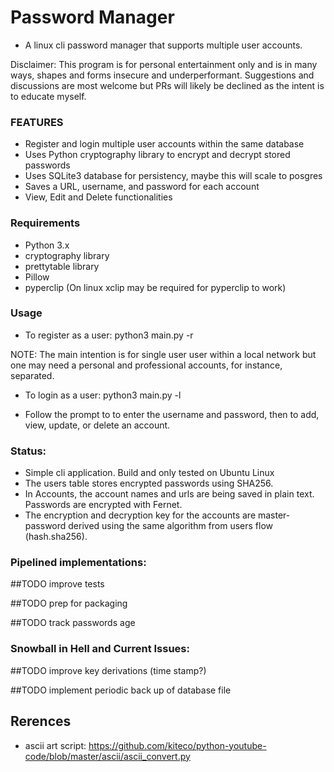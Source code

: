 # Password Manager

- A linux cli password manager that supports multiple user accounts.

Disclaimer: This program is for personal entertainment only and is in many ways,
shapes and forms insecure and underperformant. Suggestions and discussions are most
welcome but PRs will likely be declined as the intent is to educate myself.

### FEATURES

- Register and login multiple user accounts within the same database
- Uses Python cryptography library to encrypt and decrypt stored passwords
- Uses SQLite3 database for persistency, maybe this will scale to posgres
- Saves a URL, username, and password for each account
- View, Edit and Delete functionalities

### Requirements

- Python 3.x
- cryptography library
- prettytable library
- Pillow
- pyperclip (On linux xclip may be required for pyperclip to work)

### Usage

- To register as a user: python3 main.py -r

NOTE: The main intention is for single user user within a local network but one may need a personal and professional accounts, for instance, separated.

- To login as a user: python3 main.py -l

- Follow the prompt to to enter the username and password, then to add, view, update, or delete an account.

### Status:

- Simple cli application. Build and only tested on Ubuntu Linux
- The users table stores encrypted passwords using SHA256.
- In Accounts, the account names and urls are being saved in plain text. Passwords are encrypted with Fernet.
- The encryption and decryption key for the accounts are master-password derived using the same
algorithm from users flow (hash.sha256).

### Pipelined implementations:

##TODO improve tests

##TODO prep for packaging

##TODO track passwords age

### Snowball in Hell and Current Issues:

##TODO improve key derivations (time stamp?)

##TODO implement periodic back up of database file

## Rerences

- ascii art script: https://github.com/kiteco/python-youtube-code/blob/master/ascii/ascii_convert.py
